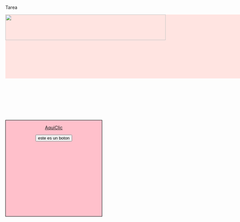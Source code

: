 <html>

<head>

<tittle>Tarea</tittle>

</head>

<style>


  
.contenedor{


        text-aling: center;


        background-color: MISTYROSE;


        height: 200px;
        
 
        width: 1000px;
        

        float: left;



}

#cuadro_izquierda{
 
   background-color: Pink;
   
   border: 1px solid black;
    float: left;

    height: 300px;
    text-align: center;
 
   width: 300px;
    margin-right: 20px;
  
  margin-top: 130px;

}
 
</style>

<body>

<div class="contenedor">
     
        
<img src="https://lh3.googleusercontent.com/proxy/Yvg9Jl96u4DaIZmQ7a0L91wwY_7YSoh1NLrsGP01SVptdI_zjCX6_GWEnwNFMcJPza9agTjMuP44HwJym4v1363CK-cgAsl_jQrn5pmPgq4cECC20m5104mHXUCXXQEpqA" width="500" height="80">


</div>
             
        
 <div id="cuadro_izquierda">
  
<a href="obtenernumeromayor.html">AquiClic</a>

<form name="myform" action="obtenernumeromayor.html" method="POST">

<input type="submit" value="este es un boton">

</form>

  </div>
 
</body>

</html>

